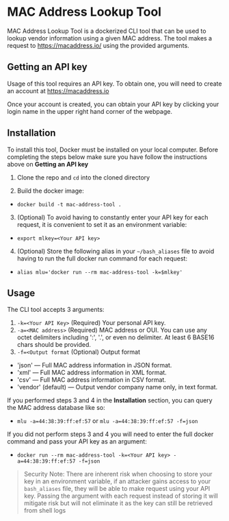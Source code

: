 # MAC Address Lookup Tool

MAC Address Lookup Tool is a dockerized CLI tool that can be used to lookup vendor information using a given MAC address. 
The tool makes a request to https://macaddress.io/ using the provided arguments.


## Getting an API key

Usage of this tool requires an API key. To obtain one, you will need to create an account at https://macaddress.io

Once your account is created, you can obtain your API key by clicking your login name in the upper right hand corner of the webpage. 


## Installation

To install this tool, Docker must be installed on your local computer.
Before completing the steps below make sure you have follow the instructions above on **Getting an API key**


1. Clone the repo and `cd` into the cloned directory

2. Build the docker image: 
- `docker build -t mac-address-tool .`
3. (Optional) To avoid having to constantly enter your API key for each request, it is convenient to set it as an environment variable: 
- `export mlkey=<Your API key>`
4. (Optional) Store the following alias in your `~/bash_aliases` file to avoid having to run the full docker run command for each request: 
- `alias mlu='docker run --rm mac-address-tool -k=$mlkey'`


## Usage

The CLI tool accepts 3 arguments:
1. `-k=<Your API Key>` (Required) Your personal API key.
2. `-a=<MAC address>` (Required) MAC address or OUI. You can use any octet delimiters including ':', '.', or even no delimiter. At least 6 BASE16 chars should be provided. 
3.  `-f=<Output format` (Optional) Output format
- 'json' — Full MAC address information in JSON format.
- 'xml' — Full MAC address information in XML format.
- 'csv' — Full MAC address information in CSV format.
- 'vendor' (default) — Output vendor company name only, in text format.


If you performed steps 3 and 4 in the **Installation** section, you can query the MAC address database like so:
- `mlu -a=44:38:39:ff:ef:57` or `mlu -a=44:38:39:ff:ef:57 -f=json`

If you did not perform steps 3 and 4 you will need to enter the full docker command and pass your API key as an argument:
-  `docker run --rm mac-address-tool -k=<Your API key> -a=44:38:39:ff:ef:57 -f=json`

> Security Note: There are inherent risk when choosing to store your key in an environment variable, if an attacker gains access to your `bash_aliases` file, they will be able to make request using your API key.
> Passing the argument with each request instead of storing it will mitigate risk but will not eliminate it as the key can still be retrieved from shell logs



 
 